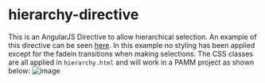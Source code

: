 # hierarchy-directive
This is an AngularJS Directive to allow hierarchical selection. An example of this directive can be seen [here](https://embed.plnkr.co/NxBWJWLkU3WV8N97khck/). In this example no styling has been applied except for the fadein transitions when making selections. The CSS classes are all applied in `hierarchy.html` and will work in a PAMM project as shown below:
![image](https://cloud.githubusercontent.com/assets/6545019/20442491/a2ac062c-adc0-11e6-97e4-24f3c6f4b493.png)
